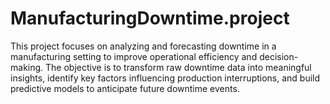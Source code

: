 # ManufacturingDowntime.project
This project focuses on analyzing and forecasting downtime in a manufacturing setting to improve operational efficiency and decision-making. The objective is to transform raw downtime data into meaningful insights, identify key factors influencing production interruptions, and build predictive models to anticipate future downtime events.
